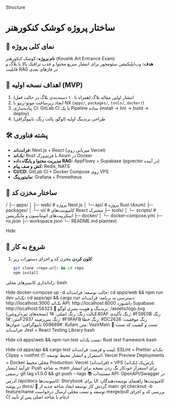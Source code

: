 Structure
# ساختار پروژه کوشک کنکورهنر

## 📖 نمای کلی پروژه

**نام پروژه:** کوشک کنکورهنر (Koushk Art Entrance Exam)  
**هدف:** وب‌اپلیکیشن سئومحور برای انتشار سریع محتوا و جذب ترافیک بالا با بلاگ و قابلیت RAG در فازهای بعدی  

## 🎯 اهداف نسخه اولیه (MVP)

1. انتشار اولین مقاله بلاگ (همراه با ۱۰ دسته‌بندی بلاگ در حالت قفل)
2. ایجاد زیرساخت مونو-ریپو با NX (`apps/`, `packages/`, `tools/`, `docker/`)
3. پیاده‌سازی CI: GitLab CI با یک Pipeline ساده (install → lint → build → deploy)
4. طراحی برندینگ اولیه (لوگو، پالت رنگ، تایپوگرافی)

## 🛠️ پشته فناوری

- **فرانت‌اند:** Next.js + React (میزبانی روی Vercel)
- **بک‌اند:** Rust با فریم‌ورک Axum در Docker
- **مدیریت محتوا و پایگاه داده RAG:** AppFlowy + Supabase (pgvector در آینده)
- **کش و صف پیام:** Redis, NATS
- **CI/CD:** GitLab CI + Docker Compose روی VPS
- **مانیتورینگ:** Grafana + Prometheus

## 📂 ساختار مخزن کد

/
├─ apps/
│  ├─ web/        # پروژه Next.js
│  └─ api/        # پروژه Rust (Axum)
├─ packages/
│  └─ ui/         # کامپوننت‌های React مشترک
├─ tools/
│  └─ scripts/    # اسکریپت‌های اتوماسیون و مایگریشن
├─ docker/
│  └─ docker-compose.yml
├─ nx.json
├─ workspace.json
└─ README.md
plaintext

Hide

## 🚀 شروع به کار

1. **کلون کردن** مخزن کد و اجرای دستورات زیر:
   ```bash
   git clone <repo-url> && cd repo
   npm install
راه‌اندازی کانتینرهای محلی:
bash

Hide
docker-compose up -d
حالت توسعه:
فرانت‌اند: cd apps/web && npm run dev
بک‌اند: cd apps/api && cargo run
دسترسی به برنامه:
فرانت‌اند: http://localhost:3000
بک‌اند API: http://localhost:8000
داشبورد Supabase: http://localhost:54323
🎨 برندینگ و هویت بصری
لوگو: /assets/logo.svg (نسخه‌های تیره/روشن)
پالت رنگ:
رنگ اصلی: #1E40AF
رنگ تأکیدی: #F59E0B
رنگ متن: #1F2937
رنگ پس‌زمینه: #F9FAFB
رنگ خطا: #DC2626
رنگ موفقیت: #059669
تایپوگرافی:
عنوان‌ها: Kufam
متن: VazirMatn
🧪 تست و کیفیت کد
تست فرانت‌اند: Jest + React Testing Library
bash

Hide
cd apps/web && npm run test
تست بک‌اند: Rust test framework
bash

Hide
cd apps/api && cargo test
لینت و فرمت:
فرانت‌اند: ESLint + Prettier
بک‌اند: Clippy + rustfmt
📦 استقرار و انتشار
محیط توسعه: Vercel Preview Deployments + Docker محلی
محیط Production: Vercel (فرانت‌اند) + VPS پارس‌پک (بک‌اند)
فرآیند انتشار:
Push به شاخه main برای استقرار خودکار
تگ زدن نسخه برای انتشار رسمی: git tag v1.0.0 && git push --tags
📚 مستندات
API: OpenAPI/Swagger در آدرس /api/docs
کامپوننت‌ها: Storybook برای UI کامپوننت‌ها
راهنمای توسعه‌دهندگان: در پوشه docs/
🔄 گردش کار توسعه
ایجاد شاخه جدید از main: git checkout -b feature/name
توسعه و تست محلی
ارسال درخواست merge/pull
بررسی کد و اجرای CI
ادغام با شاخه اصلی پس از تأیید

